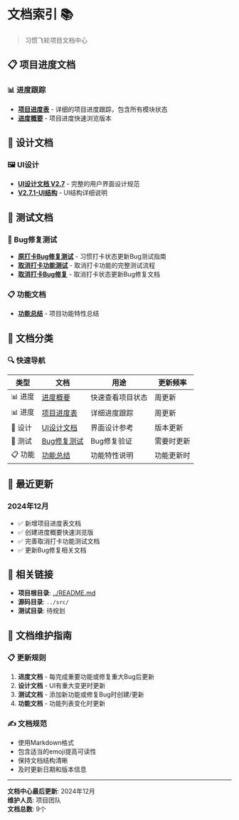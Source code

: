 # 文档索引 📚

> 习惯飞轮项目文档中心

## 📋 项目进度文档

### 📊 进度跟踪
- **[项目进度表](./PROJECT_PROGRESS.md)** - 详细的项目进度跟踪，包含所有模块状态
- **[进度概要](./PROGRESS_SUMMARY.md)** - 项目进度快速浏览版本

## 🎨 设计文档

### 🖼️ UI设计
- **[UI设计文档 V2.7](./UI_Design_Document_V2.7.md)** - 完整的用户界面设计规范
- **[V2.7.1-UI结构](./V2.7.1-UI结构)** - UI结构详细说明

## 🧪 测试文档

### 🐛 Bug修复测试
- **[原打卡Bug修复测试](./BUG_FIX_TESTING.md)** - 习惯打卡状态更新Bug测试指南
- **[取消打卡功能测试](./CANCEL_CHECKIN_TESTING.md)** - 取消打卡功能的完整测试流程
- **[取消打卡Bug修复](./CANCEL_CHECKIN_BUG_FIX.md)** - 取消打卡状态更新Bug修复文档

### 📋 功能文档
- **[功能总结](./FEATURE_SUMMARY.md)** - 项目功能特性总结

## 📂 文档分类

### 🔍 快速导航

| 类型 | 文档 | 用途 | 更新频率 |
|------|------|------|----------|
| 📊 进度 | [进度概要](./PROGRESS_SUMMARY.md) | 快速查看项目状态 | 周更新 |
| 📊 进度 | [项目进度表](./PROJECT_PROGRESS.md) | 详细进度跟踪 | 周更新 |
| 🎨 设计 | [UI设计文档](./UI_Design_Document_V2.7.md) | 界面设计参考 | 版本更新 |
| 🧪 测试 | [Bug修复测试](./BUG_FIX_TESTING.md) | Bug修复验证 | 需要时更新 |
| 📋 功能 | [功能总结](./FEATURE_SUMMARY.md) | 功能特性说明 | 功能更新时 |

## 📅 最近更新

### 2024年12月
- ✅ 新增项目进度表文档
- ✅ 创建进度概要快速浏览版
- ✅ 完善取消打卡功能测试文档
- ✅ 更新Bug修复相关文档

## 🔗 相关链接

- **项目根目录**: [../README.md](../README.md)
- **源码目录**: `../src/`
- **测试目录**: 待规划

## 📝 文档维护指南

### 📋 更新规则
1. **进度文档** - 每完成重要功能或修复重大Bug后更新
2. **设计文档** - UI有重大变更时更新
3. **测试文档** - 添加新功能或修复Bug时创建/更新
4. **功能文档** - 功能列表变化时更新

### ✍️ 文档规范
- 使用Markdown格式
- 包含适当的emoji提高可读性
- 保持文档结构清晰
- 及时更新日期和版本信息

---

**文档中心最后更新**: 2024年12月  
**维护人员**: 项目团队  
**文档总数**: 9个 